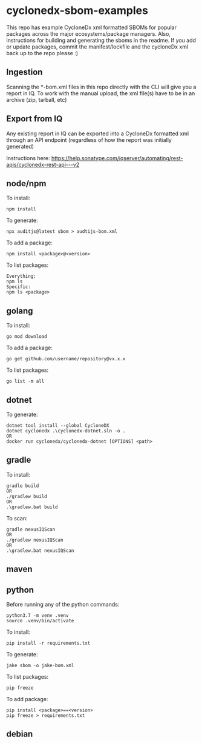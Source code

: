 # cyclonedx-sbom-examples
This repo has example CycloneDx xml formatted SBOMs for popular packages across the major ecosystems/package managers.  Also, instructions for building and generating the sboms in the readme.  If you add or update packages, commit the manifest/lockfile and the cycloneDx xml back up to the repo please :)

## Ingestion
Scanning the *-bom.xml files in this repo directly with the CLI will give you a report in IQ.  To work with the manual upload, the xml file(s) have to be in an archive (zip, tarball, etc)

## Export from IQ
Any existing report in IQ can be exported into a CycloneDx formatted xml through an API endpoint (regardless of how the report was initially generated)

Instructions here: https://help.sonatype.com/iqserver/automating/rest-apis/cyclonedx-rest-api---v2

## node/npm
To install:
```
npm install
```
To generate:
```
npx auditjs@latest sbom > audtijs-bom.xml
```
To add a package:
```
npm install <package>@<version>
```
To list packages:
```
Everything:
npm ls
Specific:
npm ls <package>
```

## golang
To install:
```
go mod download
```
To add a package:
```
go get github.com/username/repository@vx.x.x
```
To list packages:
```
go list -m all
```

## dotnet
To generate:
```
dotnet tool install --global CycloneDX
dotnet cyclonedx .\cyclonedx-dotnet.sln -o .
OR
docker run cyclonedx/cyclonedx-dotnet [OPTIONS] <path>
```

## gradle
To install:
```
gradle build
OR
./gradlew build
OR
.\gradlew.bat build
```
To scan:
```
gradle nexusIQScan
OR
./gradlew nexusIQScan
OR
.\gradlew.bat nexusIQScan
```

## maven

## python
Before running any of the python commands:
```
python3.7 -m venv .venv
source .venv/bin/activate
```
To install:
```
pip install -r requirements.txt
```
To generate:
```
jake sbom -o jake-bom.xml
```
To list packages:
```
pip freeze
```
To add package:
```
pip install <package>==<version>
pip freeze > requirements.txt
```

## debian